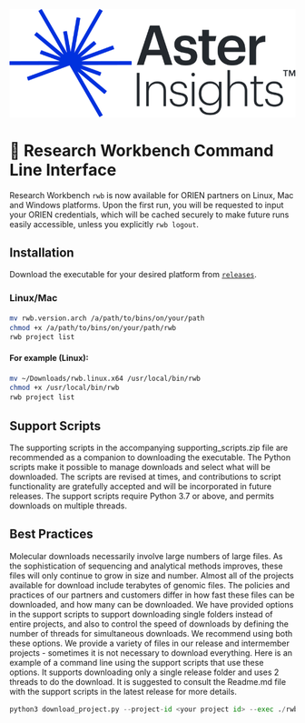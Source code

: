 ![Aster Insights](./assets/aster.png)

# 🧬 Research Workbench Command Line Interface

Research Workbench `rwb` is now available for ORIEN partners on Linux, Mac and Windows platforms. Upon the first run, you will be requested to input your ORIEN credentials, which will be cached securely to make future runs easily accessible, unless you explicitly `rwb logout`.


## Installation

Download the executable for your desired platform from [`releases`](https://github.com/AsterInsights/rwb/releases).

### Linux/Mac

```sh
mv rwb.version.arch /a/path/to/bins/on/your/path
chmod +x /a/path/to/bins/on/your/path/rwb
rwb project list
```

#### For example (Linux):

```sh
mv ~/Downloads/rwb.linux.x64 /usr/local/bin/rwb
chmod +x /usr/local/bin/rwb
rwb project list
```

## Support Scripts
The supporting scripts in the accompanying supporting_scripts.zip file are recommended as a companion to downloading the executable. The Python scripts make it possible to manage downloads and select what will be downloaded. The scripts are revised at times, and contributions to script functionality are gratefully accepted and will be incorporated in future releases. The support scripts require Python 3.7 or above, and permits downloads on multiple threads.

## Best Practices
Molecular downloads necessarily involve large numbers of large files. As the sophistication of sequencing and analytical methods improves, these files will only continue to grow in size and number. Almost all of the projects available for download include terabytes of genomic files. The policies and practices of our partners and customers differ in how fast these files can be downloaded, and how many can be downloaded. We have provided options in the support scripts to support downloading single folders instead of entire projects, and also to control the speed of downloads by defining the number of threads for simultaneous downloads. We recommend using both these options. We provide a variety of files in our release and intermember projects - sometimes it is not necessary to download everything. Here is an example of a command line using the support scripts that use these options. It supports downloading only a single release folder and uses 2 threads to do the download. It is suggested to consult the Readme.md file with the support scripts in the latest release for more details.
```python
python3 download_project.py --project-id <your project id> --exec ./rwb.osx.x64 --workers 2 --include /Avatar_MolecularData_hg38/2024_05_31/Whole_Exome/tumor_vcfs
```

